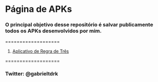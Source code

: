 # Página de APKs

### O principal objetivo desse repositório é salvar publicamente todos os APKs desenvolvidos por mim.

===================

1. [Aplicativo de Regra de Três](https://drive.google.com/open?id=1q8UkDkuqOs7umkVP_Z4QsoSJVcVu8cix)

===================

### Twitter: @gabrieltdrk
